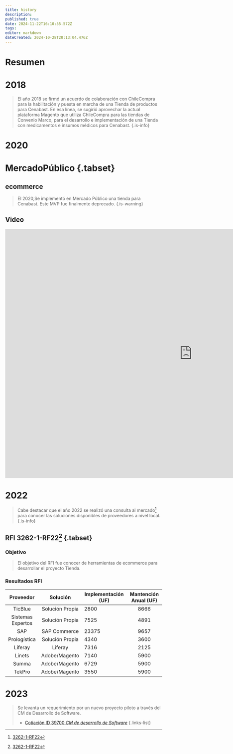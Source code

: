 ```yaml
---
title: history
description: 
published: true
date: 2024-11-22T16:10:55.572Z
tags: 
editor: markdown
dateCreated: 2024-10-28T20:13:04.476Z
---
```


# Resumen

# 2018

> El año 2018 se firmó un acuerdo de colaboración con ChileCompra para la habilitación y puesta en marcha de una Tienda de productos para Cenabast. En esa línea, se sugirió aprovechar la actual plataforma Magento que utiliza ChileCompra para las tiendas de Convenio Marco, para el desarrollo e implementación de una Tienda con medicamentos e insumos médicos para Cenabast.
{.is-info}



# 2020 

# MercadoPúblico {.tabset}

## ecommerce

> El 2020,Se implementó en Mercado Público una tienda para Cenabast. Este MVP fue finalmente deprecado.
{.is-warning}

## Video

<iframe width="1200" height="800" src="https://www.youtube.com/embed/pkmF59byLSg?si=KqlhPF68a9gJOHXe" title="YouTube video player" frameborder="0" allow="accelerometer; autoplay; clipboard-write; encrypted-media; gyroscope; picture-in-picture; web-share" allowfullscreen></iframe>

# 2022

> Cabe destacar que el año 2022 se realizó una consulta al mercado[^1] para conocer las soluciones disponibles de proveedores a nivel local.
{.is-info}


## RFI 3262-1-RF22[^1] {.tabset}

### Objetivo
> El objetivo del RFI fue conocer de herramientas de ecommerce para desarrollar el proyecto Tienda.

### Resultados RFI

|     Proveedor     |     Solución    | Implementación (UF) | Mantención Anual (UF) |
|:-----------------:|:---------------:|---------------------|:---------------------:|
| TicBlue           | Solución Propia |         2800        |          8666         |
| Sistemas Expertos | Solución Propia |         7525        |          4891         |
| SAP               |   SAP Commerce  |        23375        |          9657         |
| Prologística      | Solución Propia |         4340        |          3600         |
| Liferay           |     Liferay     |         7316        |          2125         |
| Linets            |  Adobe/Magento  |         7140        |          5900         |
| Summa             |  Adobe/Magento  |         6729        |          5900         |
| TekPro            |  Adobe/Magento  |         3550        |          5900         |

# 2023

> Se levanta un requerimiento por un nuevo proyecto piloto a través del CM de Desarrollo de Software.
> 
> - [Cotiación ID 39700 *CM de desarrollo de Software*](/projects/tienda-web-intro/tienda-web-mvp-project/mvp1-contract)
> {.links-list}
<!-- {blockquote:.is-info} -->

[^1]: [3262-1-RF22](https://consulta-mercado.mercadopublico.cl/detalle-consulta-mercado/3262-1-RF22)